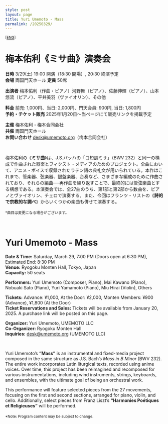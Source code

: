 ```yaml
---
style: post
layout: page
title: Yuri Umemoto - Mass
permalink: /20250329/
---
```

<small>[[ENG](#eng)]</small>  

# **梅本佑利《ミサ曲》演奏会**  

**日時** 3/29(土) 19:00 開演（18:30 開場）, 20:30 終演予定   
**会場** 両国門天ホール
**定員** 50席

**出演者** 梅本佑利（作曲・ピアノ）河野舞（ピアノ）、佐藤伸輝（ピアノ）、山本悠流（ピアノ）、平井美羽（ヴァイオリン）、その他  

**料金** 前売: 1,000円、当日: 2,000円、門天会員: 900円, 当日: 1,800円  
**予約・チケット販売** 2025年1月20日〜当ページにて販売リンクを掲載予定  

**主催** 梅本佑利・梅本合同会社  
**共催** 両国門天ホール  
**お問い合わせ** desk@umemoto.org（梅本合同会社）  

<br/>  

梅本佑利の《**ミサ曲**》は、J.S.バッハの「ロ短調ミサ」（BWV 232）と同一の構成で作曲された器楽とフィクスト・メディアのためのプロジェクト。全曲において、アニメ・ボイスで収録されたラテン語の典礼文が用いられている。本作はこれまで、管楽器、弦楽器、鍵盤楽器、合奏など、さまざまな編成のために作曲されており、それらの編曲──再作曲を繰り返すことで、最終的には管弦楽曲とする構想である。本演奏会では、全27曲のうち、第1部と第2部から数曲を、ピアノとヴァイオリン、チェロで演奏する。また、今回はフランツ・リストの《**詩的で宗教的な調べ**》からいくつかの楽曲も併せて演奏する。  

<small>*曲目は変更になる場合がございます。</small>　　

<br/>  
<a id="eng"></a>

# **Yuri Umemoto - Mass**

**Date & Time:** Saturday, March 29, 7:00 PM (Doors open at 6:30 PM), Estimated End: 8:30 PM  
**Venue:** Ryogoku Monten Hall, Tokyo, Japan  
**Capacity:** 50 seats  

**Performers:** Yuri Umemoto (Composer, Piano), Mai Kawano (Piano), Nobuaki Sato (Piano), Yuri Yamamoto (Piano), Miu Hirai (Violin), Others  

**Tickets:** Advance: ¥1,000, At the Door: ¥2,000, Monten Members: ¥900 (Advance), ¥1,800 (At the Door)  
**Ticket Reservations and Sales:** Tickets will be available from January 20, 2025. A purchase link will be posted on this page.  

**Organizer:** Yuri Umemoto, UMEMOTO LLC  
**Co-Organizer:** Ryogoku Monten Hall  
**Inquiries:** desk@umemoto.org (UMEMOTO LLC)  

<br/>  

Yuri Umemoto’s **“Mass”** is an instrumental and fixed-media project composed in the same structure as J.S. Bach’s *Mass in B Minor* (BWV 232). The entire work incorporates Latin liturgical texts, recorded using anime voices. Over time, this project has been reimagined and recomposed for various instrumentations, including wind instruments, strings, keyboards, and ensembles, with the ultimate goal of being an orchestral work.  

This performance will feature selected pieces from the 27 movements, focusing on the first and second sections, arranged for piano, violin, and cello. Additionally, select pieces from Franz Liszt’s **“Harmonies Poétiques et Religieuses”** will be performed.  

<small>*Note: Program content may be subject to change.</small>　　
